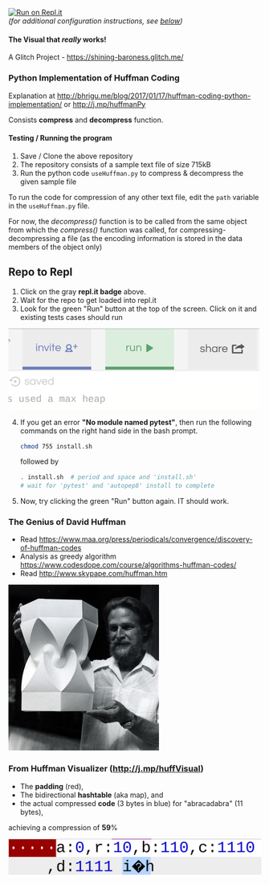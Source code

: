 [![Run on Repl.it](https://repl.it/badge/github/kgashok/huffman-coding)](https://repl.it/github/kgashok/huffman-coding)  
_(for additional configuration instructions, see [below](https://github.com/kgashok/huffman-coding#repo-to-repl))_

#### The Visual that _really_ works! 

A Glitch Project - https://shining-baroness.glitch.me/

### Python Implementation of Huffman Coding

Explanation at http://bhrigu.me/blog/2017/01/17/huffman-coding-python-implementation/ or http://j.mp/huffmanPy

Consists **compress** and **decompress** function.


#### Testing / Running the program

1. Save / Clone the above repository
2. The repository consists of a sample text file of size 715kB
3. Run the python code `useHuffman.py` to compress & decompress the given sample file


To run the code for compression of any other text file, edit the `path` variable in the `useHuffman.py` file.


For now, the *decompress()* function is to be called from the same object from which the *compress()* function was called, for compressing-decompressing a file (as the encoding information is stored in the data members of the object only) 

## Repo to Repl 
1. Click on the gray **repl.it badge** above. 
2. Wait for the repo to get loaded into repl.it
3. Look for the green "Run" button at the top of the screen. Click on it and existing tests cases should run

![run](/img/runButton.png)

4. If you get an error **"No module named pytest"**, then run the following commands on the right hand side in the bash prompt. 

    ```bash
    chmod 755 install.sh
    ```
    followed by
    ```bash
    . install.sh  # period and space and 'install.sh'
    # wait for 'pytest' and 'autopep8' install to complete
    ```

5. Now, try clicking the green "Run" button again. IT should work.


### The Genius of David Huffman

- Read https://www.maa.org/press/periodicals/convergence/discovery-of-huffman-codes
- Analysis as greedy algorithm https://www.codesdope.com/course/algorithms-huffman-codes/
- Read http://www.skypape.com/huffman.htm 

![huffman](/img/huffmanDr.jpg)

### From Huffman Visualizer (http://j.mp/huffVisual) 

- The **padding** (red), 
- The bidirectional **hashtable** (aka map), and 
- the actual compressed **code** (3 bytes in blue) for "abracadabra" (11 bytes), 

achieving a compression of **59**%

![outputForAbracadabra](/img/outputForAbracadabra.png)

